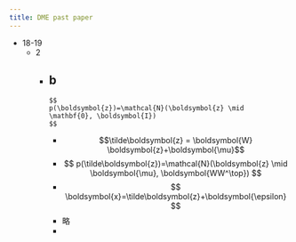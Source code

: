 ```yaml
---
title: DME past paper
---
```


- 18-19
	- 2
		- b
			-
			  $$
			  p(\boldsymbol{z})=\mathcal{N}(\boldsymbol{z} \mid \mathbf{0}, \boldsymbol{I})
			  $$
			-
			  $$\tilde\boldsymbol{z} = \boldsymbol{W} \boldsymbol{z}+\boldsymbol{\mu}$$
			-
			  $$
			  p(\tilde\boldsymbol{z})=\mathcal{N}(\boldsymbol{z} \mid \boldsymbol{\mu}, \boldsymbol{WW^\top})
			  $$
			-
			  $$
			  \boldsymbol{x}=\tilde\boldsymbol{z}+\boldsymbol{\epsilon}
			  $$
			- 略
			-